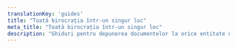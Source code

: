 ```yaml
---
translationKey: 'guides'
title: "Toată birocrația într-un singur loc"
meta_title: "Toată birocrația într-un singur loc"
description: "Ghiduri pentru depunerea documentelor la orice entitate din lume"
---
```

